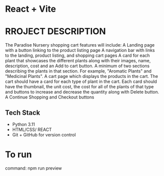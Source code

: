 # React + Vite
# RROJECT DESCRIPTION
The Paradise Nursery shopping cart features will include:
A Landing page with a button linking to the product listing page
A navigation bar with links to the landing, product listing, and shopping cart pages
A card for each plant that showcases the different plants along with their images, name, description, cost and an Add to cart button.
A minimum of two sections describing the plants in that section. For example, "Aromatic Plants" and "Medicinal Plants".
A cart page which displays the products in the cart.
The cart should have a card for each type of plant in the cart. Each card should have the thumbnail, the unit cost, the cost for all of the plants of that type and
buttons to increase and decrease the quantity along with Delete button.
A Continue Shopping and Checkout buttons

## Tech Stack

- Python 3.11
- HTML/CSS/ REACT
- Git + GitHub for version control

# To run 
command: npm run preview

